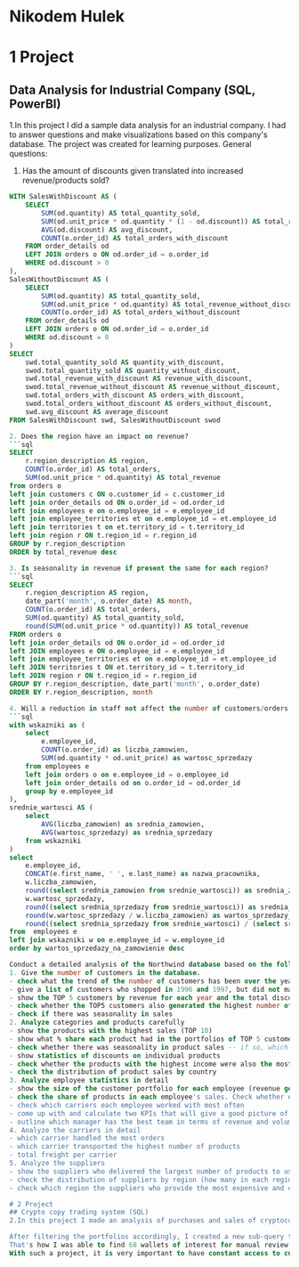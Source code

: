 # **Nikodem Hulek** 

# 1 Project
## Data Analysis for Industrial Company (SQL, PowerBI)
1.In this project I did a sample data analysis for an industrial company. I had to answer questions and make visualizations based on this company's database. The project was created for learning purposes.
General questions:
1. Has the amount of discounts given translated into increased revenue/products sold?
```sql
WITH SalesWithDiscount AS (
    SELECT 
    	SUM(od.quantity) AS total_quantity_sold,
        SUM(od.unit_price * od.quantity * (1 - od.discount)) AS total_revenue_with_discount,
        AVG(od.discount) AS avg_discount,
        COUNT(o.order_id) AS total_orders_with_discount
    FROM order_details od
    LEFT JOIN orders o ON od.order_id = o.order_id
    WHERE od.discount > 0
),
SalesWithoutDiscount AS (
    SELECT 
        SUM(od.quantity) AS total_quantity_sold,
        SUM(od.unit_price * od.quantity) AS total_revenue_without_discount,
        COUNT(o.order_id) AS total_orders_without_discount
    FROM order_details od
    LEFT JOIN orders o ON od.order_id = o.order_id
    WHERE od.discount = 0
)
SELECT 
    swd.total_quantity_sold AS quantity_with_discount,
    swod.total_quantity_sold AS quantity_without_discount,
    swd.total_revenue_with_discount AS revenue_with_discount,
    swod.total_revenue_without_discount AS revenue_without_discount,
    swd.total_orders_with_discount AS orders_with_discount,
    swod.total_orders_without_discount AS orders_without_discount,
    swd.avg_discount AS average_discount
FROM SalesWithDiscount swd, SalesWithoutDiscount swod

2. Does the region have an impact on revenue?
```sql
SELECT
    r.region_description AS region,
    COUNT(o.order_id) AS total_orders,
    SUM(od.unit_price * od.quantity) AS total_revenue
from orders o
left join customers c ON o.customer_id = c.customer_id
left join order_details od ON o.order_id = od.order_id
left join employees e on o.employee_id = e.employee_id 
left join employee_territories et on e.employee_id = et.employee_id 
left join territories t on et.territory_id = t.territory_id 
left join region r ON t.region_id = r.region_id
GROUP by r.region_description
ORDER by total_revenue desc

3. Is seasonality in revenue if present the same for each region?
```sql
SELECT
	r.region_description AS region,
    date_part('month', o.order_date) AS month,
    COUNT(o.order_id) AS total_orders,
    SUM(od.quantity) AS total_quantity_sold,
    round(SUM(od.unit_price * od.quantity)) AS total_revenue
FROM orders o
left join order_details od ON o.order_id = od.order_id
left JOIN employees e ON o.employee_id = e.employee_id
left join employee_territories et on e.employee_id = et.employee_id 
left JOIN territories t ON et.territory_id = t.territory_id
left JOIN region r ON t.region_id = r.region_id
GROUP BY r.region_description, date_part('month', o.order_date)
ORDER BY r.region_description, month

4. Will a reduction in staff not affect the number of customers/orders served and ultimately sales?
```sql
with wskazniki as (
    select 
        e.employee_id,
        COUNT(o.order_id) as liczba_zamowien,
        SUM(od.quantity * od.unit_price) as wartosc_sprzedazy
    from employees e
 	left join orders o on e.employee_id = o.employee_id
    left join order_details od on o.order_id = od.order_id
    group by e.employee_id
),
srednie_wartosci AS (
    select 
        AVG(liczba_zamowien) as srednia_zamowien,
        AVG(wartosc_sprzedazy) as srednia_sprzedazy
    from wskazniki
)
select 
    e.employee_id,
    CONCAT(e.first_name, ' ', e.last_name) as nazwa_pracownika,
    w.liczba_zamowien,
    round((select srednia_zamowien from srednie_wartosci)) as srednia_zamowien,
    w.wartosc_sprzedazy,
    round((select srednia_sprzedazy from srednie_wartosci)) as srednia_sprzedazy,
    round(w.wartosc_sprzedazy / w.liczba_zamowien) as wartos_sprzedazy_na_zamowienie,
	round((select srednia_sprzedazy from srednie_wartosci) / (select srednia_zamowien from srednie_wartosci)) as srednia_wartos_sprzedazy_na_zamowienie
from  employees e
left join wskazniki w on e.employee_id = w.employee_id
order by wartos_sprzedazy_na_zamowienie desc

Conduct a detailed analysis of the Northwind database based on the following points:
1. Give the number of customers in the database. 
- check what the trend of the number of customers has been over the years
- give a list of customers who shopped in 1996 and 1997, but did not make a single order in 1998
- show the TOP 5 customers by revenue for each year and the total discount for the same customers also in the same period
- check whether the TOP5 customers also generated the highest number of orders
- check if there was seasonality in sales
2. Analyze categories and products carefully
- show the products with the highest sales (TOP 10)
- show what % share each product had in the portfolios of TOP 5 customers												
- check whether there was seasonality in product sales -- if so, which products and when sales were highest and when lowest
- show statistics of discounts on individual products
- check whether the products with the highest income were also the most sold products
- check the distribution of product sales by country
3. Analyze employee statistics in detail
- show the size of the customer portfolio for each employee (revenue generated, number of orders, quantity sold)
- check the share of products in each employee's sales. Check whether employees have engaged more strongly based on their performance in selling specific products		
- check which carriers each employee worked with most often
- come up with and calculate two KPIs that will give a good picture of employee performance
- outline which manager has the best team in terms of revenue and volume of specific products sold
4. Analyze the carriers in detail
- which carrier handled the most orders
- which carrier transported the highest number of products
- total freight per carrier
5. Analyze the suppliers
- show the suppliers who delivered the largest number of products to us
- check the distribution of suppliers by region (how many in each region)
- check which region the suppliers who provide the most expensive and cheapest product come from

# 2 Project
## Crypto copy trading system (SQL)
2.In this project I made an analysis of purchases and sales of cryptocurrency wallets (on the solana network). The database was created by my programmer friend based on the real public database of the solana network. My task was to find suitable wallets that we could use for copy-trading. To do this, I had to create a query , which would filter the data appropriately, so as to reject portfolios used by bots (they make up the majority of the market), portfolios of inactive users (we only wanted active users from that month), portfolios with no profit, portfolios with no risky plays (for example, for most of their balance), etc. My main goal was to filter out portfolios of "day traders" recording recurring profits, operating on short trades (couple hours, not long trades for couple days).

After filtering the portfolios accordingly, I created a new sub-query to filter the portfolios in even more detail, while this time I only used the top1000 results of the previous filtering. 
That's how I was able to find 68 wallets of interest for manual review from hundreds of thousands of data. After checking these portfolios manually, I was able to select the traders I was interested in so that I could copy their strategies. 
With such a project, it is very important to have constant access to current, as fresh as possible data, as traders often change their wallets.
